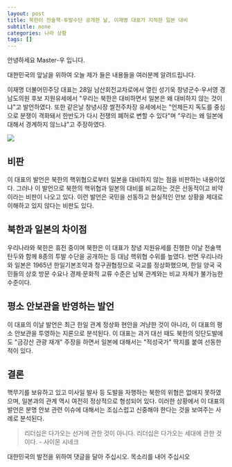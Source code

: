 ```yaml
---
layout: post
title: 북한이 전술핵·투발수단 공개한 날, 이재명 대표가 지적한 일본 대비
subtitle: none
categories: 나라 상황
tags: []
---
```


안녕하세요 Master-우 입니다.

대한민국의 앞날을 위하여 오늘 제가 들은 내용들을 여러분께 알려드립니다.


이재명 더불어민주당 대표는 28일 남산회전교차로에서 열린 성기욱 창녕군수·우서영 경남도의원 후보 지원유세에서 "우리는 북한은 대비하면서 일본은 왜 대비하지 않는 것이냐"고 발언하였다. 또한 같은날 창녕시장 쌀전주차장 유세에서는 "언제든지 독도를 중심으로 분쟁이 격화돼서 한반도가 다시 전쟁의 폐허로 변할 수 있다"며 "우리는 왜 일본에 대해서 경계하지 않느냐"고 주장하였다.



![](https://source.unsplash.com/800x450/?luxury)

##  비판
이 대표의 발언은 북한의 핵위협으로부터 일본을 대비하지 않는 점을 비판하는 내용이었다. 그러나 이 발언으로 북한의 핵위협과 일본의 대비를 비교하는 것은 선동적이고 비약이라는 비판이 나오고 있다. 이런 발언은 국민을 선동하고 현실적인 안보 상황을 제대로 이해하고 있지 않다는 비판도 있다.

## 북한과 일본의 차이점
우리나라와 북한은 휴전 중이며 북한은 이 대표가 창녕 지원유세를 진행한 이날 전술핵탄두와 함께 8종의 투발 수단을 공개하는 등 대남 핵위협 수위를 높였다. 반면 우리나라와 일본은 1965년 한일기본조약과 청구권협정으로 국교를 정상화했으며, 한일 양국 국민들의 상호 방문 수요나 경제·문화적 교류 수준은 남북 관계와는 비교 자체가 불가능한 수준이다.

## 평소 안보관을 반영하는 발언
이 대표의 이날 발언은 최근 한일 관계 정상화 현안을 겨냥한 것이 아니라, 이 대표의 평소 안보관을 투영하는 지론으로 분석된다. 이 대표는 과거 대선 때도 북한의 잇단도발에도 "금강산 관광 재개" 주장을 하면서 일본에 대해서는 "적성국가" 딱지를 붙여 선동한 적이 있다.

## 결론
핵무기를 보유하고 있고 미사일 발사 등 도발을 자행하는 북한의 위협은 없애지 못하였으며, 일본과의 관계 역시 여전히 정상적으로 형성되어 있다. 이러한 상황에서 이 대표의 발언은 분명 안보 관련 이슈에 대해서는 조심스럽고 신중해야 한다는 것을 보여주는 사례로 분석된다.


> 리더십은 다가오는 선거에 관한 것이 아니다. 리더십은 다가오는 세대에 관한 것이다. - 사이몬 시네크

대한민국의 발전을 위하여 댓글을 달아 주십시오. 목소리를 내어 주십시오
